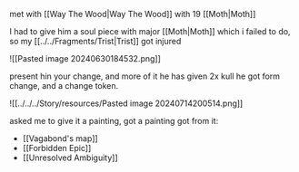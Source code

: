 met with [[Way The Wood|Way The Wood]] with 19 [[Moth|Moth]]

I had to give him a soul piece with major [[Moth|Moth]] which i failed to do, so my [[../../Fragments/Trist|Trist]] got injured

![[Pasted image 20240630184532.png]]

present hin your change, and more of it
he has given 2x kull he got form change, and a change token.


![[../../../Story/resources/Pasted image 20240714200514.png]]

asked me to give it a painting, got a painting got from it:
- [[Vagabond's map]]
- [[Forbidden Epic]]
- [[Unresolved Ambiguity]]